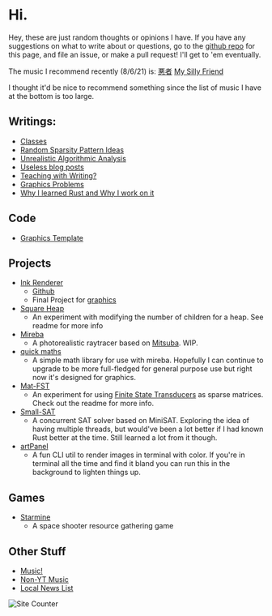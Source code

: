 # Hi.

Hey, these are just random thoughts or opinions I have.
If you have any suggestions on what to write about or questions, go to the [github repo][github
repo] for this page, and file an issue, or make a pull request! I'll get to 'em eventually.

[github repo]: https://github.com/JulianKnodt/julianknodt.github.io

The music I recommend recently (8/6/21) is:
[悪者](https://www.youtube.com/watch?v=X_L8HGd7fpw)
[My Silly Friend](https://www.youtube.com/watch?v=LjyFSf0gX5M)

I thought it'd be nice to recommend something since the list of music I have at the bottom is too large.

## Writings:

- [Classes](classes.md)
- [Random Sparsity Pattern Ideas](sparsity_patterns.md)
- [Unrealistic Algorithmic Analysis](unrealistic_algorithmic_analysis.md)
- [Useless blog posts](useless_blogs.md)
- [Teaching with Writing?](writing.md)
- [Graphics Problems](graphics_problems.md)
- [Why I learned Rust and Why I work on it](rust01.md)

## Code

- [Graphics Template](graphics_template.md)
<!-- - [City 2D](city_2d.md) -->

## Projects

- [Ink Renderer](http://ink-renderer.herokuapp.com/)
  - [Github](https://github.com/JulianKnodt/gfx-final-project)
  - Final Project for [graphics](https://www.cs.princeton.edu/courses/archive/spring20/cos426/)
- [Square Heap](https://github.com/JulianKnodt/sqr_heap)
  - An experiment with modifying the number of children for a heap. See readme for more info
- [Mireba](https://github.com/JulianKnodt/mireba)
  - A photorealistic raytracer based on [Mitsuba](https://www.mitsuba-renderer.org/). WIP.
- [quick maths](https://github.com/JulianKnodt/quick_maths)
  - A simple math library for use with mireba. Hopefully I can continue to upgrade to be more
    full-fledged for general purpose use but right now it's designed for graphics.
- [Mat-FST](https://github.com/JulianKnodt/mat-fst)
  - An experiment for using [Finite State Transducers](https://github.com/BurntSushi/fst) as
    sparse matrices. Check out the readme for more info.
- [Small-SAT](https://github.com/JulianKnodt/small_sat)
  - A concurrent SAT solver based on MiniSAT. Exploring the idea of having multiple threads, but
    would've been a lot better if I had known Rust better at the time. Still learned a lot from
    it though.
- [artPanel](https://github.com/JulianKnodt/artPanel)
  - A fun CLI util to render images in terminal with color. If you're in terminal all the time
    and find it bland you can run this in the background to lighten things up.

## Games

- [Starmine](https://julianknodt.github.io/starmine.html)
  - A space shooter resource gathering game

## Other Stuff

- [Music!](playlist.md)
- [Non-YT Music](other_music.md)
- [Local News List](local_news_list.md)

![Site Counter](https://hits.seeyoufarm.com/api/count/incr/badge.svg?url=https%3A%2F%2Fjulianknodt.github.io&count_bg=%2379C83D&title_bg=%23144FDF&icon=&icon_color=%23E7E7E7&title=Visitors&edge_flat=false)

<!--
## Random Questions
Since I spend a good amount of time just thinking about things, I've accumulated a lot of
questions which I haven't really found the answer to. I find them worth spending some time
thinking on, not just for the answer, but for thinking about why I even thought of the question
in the first place.

- Does writing code increase one's knowledge? Or is it merely an application of existing
  knowledge?

- Does knowing about logical fallacies help prevent us from making them?

- Do phones decrease reading comprehension? This could be due to unnecessary information that
  people have now started to ignore such as privacy policies, notifications, or ads.

- Is it more agreeable(however you choose to define "agreeable") to listen to music that matches
  a mood or to listen to music that contradicts it, i.e. listening to blues while sad or pop
  music while happy?

- Assuming that irreversible climate change occurs, then what?
-->
